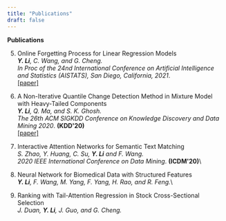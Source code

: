 ```yaml
---
title: "Publications"
draft: false
---
```


**Publications**

5. Online Forgetting Process for Linear Regression Models\
_**Y. Li**, C. Wang, and G. Cheng._\
_In Proc of the 24nd International Conference on Artificial Intelligence and Statistics (AISTATS), San Diego, California, 2021_.\
[[paper]](https://arxiv.org/abs/2012.01668)

4. A Non-Iterative Quantile Change Detection Method in Mixture Model with Heavy-Tailed Components\
_**Y. Li**, Q. Ma, and S. K. Ghosh._\
_The 26th ACM SIGKDD Conference on Knowledge Discovery and Data Mining 2020_. **(KDD'20)**\
[[paper]](https://arxiv.org/abs/2006.11383)

3. Interactive Attention Networks for Semantic Text Matching\
_S. Zhao, Y. Huang, C. Su, **Y. Li** and F. Wang._\
_2020 IEEE International Conference on Data Mining_. **(ICDM'20)**\

2. Neural Network for Biomedical Data with Structured Features\
_**Y. Li**, F. Wang, M. Yang, F. Yang, H. Rao, and R. Feng._\

1. Ranking with Tail-Attention Regression in Stock Cross-Sectional Selection\
_J. Duan, **Y. Li**, J. Guo, and G. Cheng._


